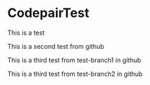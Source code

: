 # CodepairTest

This is a test

This is a second test from github

This is a third test from test-branch1 in github 

This is a third test from test-branch2 in github
